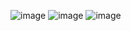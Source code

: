 ![image](https://github.com/eniskrt/Age_Calculator_App_Main/assets/141591900/1863eadd-fc0c-45b8-b4ad-7838d5c9e8d2)
![image](https://github.com/eniskrt/Age_Calculator_App_Main/assets/141591900/9eb7b891-eebf-4326-893f-c303d001bd1a)
![image](https://github.com/eniskrt/Age_Calculator_App_Main/assets/141591900/bd304a06-4ed1-4777-837d-a79bc43b4312)


